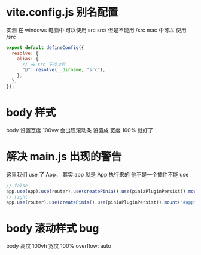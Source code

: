 # vite.config.js 别名配置

实测 在 windows 电脑中 可以使用 src src/ 但是不能用 /src
mac 中可以 使用 /src

```js
export default defineConfig({
  resolve: {
    alias: {
      // 去 src 下找文件
      "@": resolve(__dirname, "src"),
    },
  },
});
```

# body 样式

body 设置宽度 100vw 会出现滚动条 设置成 宽度 100% 就好了

# 解决 main.js 出现的警告

这里我们 use 了 App， 其实 app 就是 App 执行来的 他不是一个插件不能 use

```js
// false
app.use(App).use(router).use(createPinia().use(piniaPluginPersist)).mount("#app");
// right
app.use(router).use(createPinia().use(piniaPluginPersist)).mount("#app");
```

# body 滚动样式 bug

body 高度 100vh 宽度 100% overflow: auto
